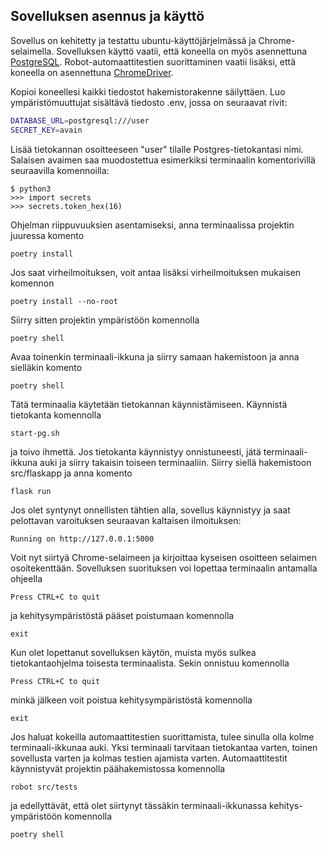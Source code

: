 ## Sovelluksen asennus ja käyttö
Sovellus on kehitetty ja testattu ubuntu-käyttöjärjelmässä ja Chrome-selaimella. Sovelluksen käyttö vaatii, että koneella on myös asennettuna [PostgreSQL](https://hy-tsoha.github.io/materiaali/osa-2/#tietokannan-k%C3%A4ytt%C3%A4minen). Robot-automaattitestien suorittaminen vaatii lisäksi, että koneella on asennettuna [ChromeDriver](https://chromedriver.chromium.org/).

Kopioi koneellesi kaikki tiedostot hakemistorakenne säilyttäen. Luo ympäristömuuttujat sisältävä tiedosto .env, jossa on seuraavat rivit:
```bash
DATABASE_URL=postgresql:///user
SECRET_KEY=avain
```
Lisää tietokannan osoitteeseen "user" tilalle Postgres-tietokantasi nimi. Salaisen avaimen saa muodostettua esimerkiksi terminaalin komentorivillä seuraavilla komennoilla: 
```
$ python3
>>> import secrets
>>> secrets.token_hex(16)
```
Ohjelman riippuvuuksien asentamiseksi, anna terminaalissa projektin juuressa komento
```
poetry install
```
Jos saat virheilmoituksen, voit antaa lisäksi virheilmoituksen mukaisen komennon
```
poetry install --no-root
```
Siirry sitten projektin ympäristöön komennolla
```
poetry shell
```
Avaa toinenkin terminaali-ikkuna ja siirry samaan hakemistoon ja anna sielläkin komento
```
poetry shell
```
Tätä terminaalia käytetään tietokannan käynnistämiseen. Käynnistä tietokanta komennolla
```
start-pg.sh
```
ja toivo ihmettä. Jos tietokanta käynnistyy onnistuneesti, jätä terminaali-ikkuna auki ja siirry takaisin toiseen terminaaliin. Siirry siellä hakemistoon src/flaskapp ja anna komento
```
flask run
```
Jos olet syntynyt onnellisten tähtien alla, sovellus käynnistyy ja saat pelottavan varoituksen seuraavan kaltaisen ilmoituksen:
```
Running on http://127.0.0.1:5000
```
Voit nyt siirtyä Chrome-selaimeen ja kirjoittaa kyseisen osoitteen selaimen osoitekenttään.
Sovelluksen suorituksen voi lopettaa terminaalin antamalla ohjeella
```
Press CTRL+C to quit
```
ja kehitysympäristöstä pääset poistumaan komennolla
```
exit
```
Kun olet lopettanut sovelluksen käytön, muista myös sulkea tietokantaohjelma toisesta terminaalista. Sekin onnistuu komennolla
```
Press CTRL+C to quit
```
minkä jälkeen voit poistua kehitysympäristöstä komennolla
```
exit
```
Jos haluat kokeilla automaattitestien suorittamista, tulee sinulla olla kolme terminaali-ikkunaa auki. Yksi terminaali tarvitaan tietokantaa varten, toinen sovellusta varten ja kolmas testien ajamista varten. Automaattitestit käynnistyvät projektin päähakemistossa komennolla
```
robot src/tests
```
ja edellyttävät, että olet siirtynyt tässäkin terminaali-ikkunassa kehitys-ympäristöön komennolla
```
poetry shell
```


